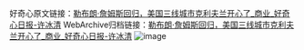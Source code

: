 好奇心原文链接：[勒布朗·詹姆斯回归，美国三线城市克利夫兰开心了_商业_好奇心日报-许冰清](https://www.qdaily.com/articles/3143.html)
WebArchive归档链接：[勒布朗·詹姆斯回归，美国三线城市克利夫兰开心了_商业_好奇心日报-许冰清](http://web.archive.org/web/20190623151555/https://www.qdaily.com/articles/3143.html)
![image](http://ww3.sinaimg.cn/large/007d5XDply1g3v6q5zxtlj30u03ydhdt)